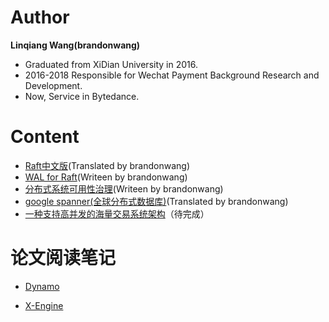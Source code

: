 # Author
**Linqiang Wang(brandonwang)**

- Graduated from XiDian University in 2016. 
- 2016-2018 Responsible for Wechat Payment Background Research and Development. 
- Now, Service in Bytedance.

# Content
- [Raft中文版](https://github.com/brandonwang001/raft_translation/blob/master/raft_translation.pdf)(Translated by brandonwang)
- [WAL for Raft](https://github.com/brandonwang001/WAL/blob/master/wal.pdf)(Writeen by brandonwang)
- [分布式系统可用性治理](https://github.com/brandonwang001/BigDataInf/blob/master/availability/avaliablity.pdf)(Writeen by brandonwang)
- [google spanner(全球分布式数据库)](https://github.com/brandonwang001/spanner_translation/blob/master/spanner.pdf)(Translated by brandonwang)
- [一种支持高并发的海量交易系统架构](待完成)（待完成）

# 论文阅读笔记

- [Dynamo](https://github.com/brandonwang001/PaperReading/blob/master/Dynamo论文读书笔记.pdf)

- [X-Engine](https://github.com/brandonwang001/PaperReading/blob/master/X-Engine论文读书笔记.pdf)
